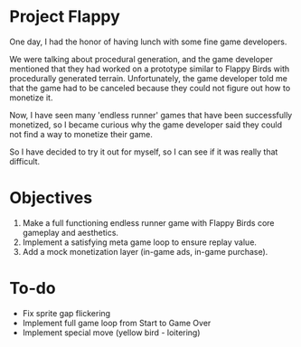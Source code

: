 # Project Flappy
One day, I had the honor of having lunch with some fine game developers.

We were talking about procedural generation, and the game developer mentioned that they had worked on a prototype similar to Flappy Birds with procedurally generated terrain.
Unfortunately, the game developer told me that the game had to be canceled because they could not figure out how to monetize it.

Now, I have seen many 'endless runner' games that have been successfully monetized, so I became curious why the game developer said they could not find a way to monetize their game.

So I have decided to try it out for myself, so I can see if it was really that difficult.

# Objectives
1. Make a full functioning endless runner game with Flappy Birds core gameplay and aesthetics.
2. Implement a satisfying meta game loop to ensure replay value.
3. Add a mock monetization layer (in-game ads, in-game purchase).

# To-do
- Fix sprite gap flickering
- Implement full game loop from Start to Game Over
- Implement special move (yellow bird - loitering)
